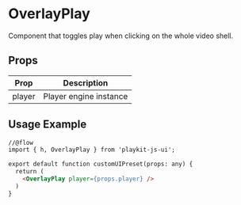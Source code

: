 # OverlayPlay

Component that toggles play when clicking on the whole video shell.

## Props

| Prop | Description |
|--- |--- |
| player | Player engine instance |

## Usage Example

```html
//@flow
import { h, OverlayPlay } from 'playkit-js-ui';

export default function customUIPreset(props: any) {
  return (
    <OverlayPlay player={props.player} />
  )
}
```
